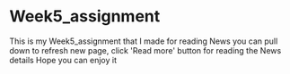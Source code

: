 # Week5_assignment
This is my Week5_assignment that I made for reading News
you can pull down to refresh new page, click 'Read more' button for reading the News details
Hope you can enjoy it
